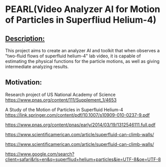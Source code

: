 # PEARL(Video Analyzer AI for Motion of Particles in Superfliud Helium-4)



## <u>Description:</u>

This project aims to create an analyzer AI and toolkit that when observes a "two-fluid flows of superfluid helium-4" lab video, it is capable of estimating the physical functions for the particle motions, as well as giving intermediate analyzing results. 

## Motivation:

Research project of US National Academy of Science https://www.pnas.org/content/111/Supplement_1/4653

A Study of the Motion of Particles in Superfluid Helium-4 https://link.springer.com/content/pdf/10.1007/s10909-010-0237-9.pdf 

https://www.pnas.org/content/pnas/early/2014/03/19/1312546111.full.pdf



https://www.scientificamerican.com/article/superfluid-can-climb-walls/



https://www.scientificamerican.com/article/superfluid-can-climb-walls/



https://www.google.com/search?client=safari&rls=en&q=superfliud+helium+particles&ie=UTF-8&oe=UTF-8
